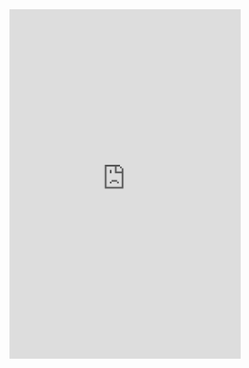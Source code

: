 <iframe src="https://widgets.figshare.com/articles/5606770/embed?show_title=0" width="410" height="620" frameborder="0"></iframe>


